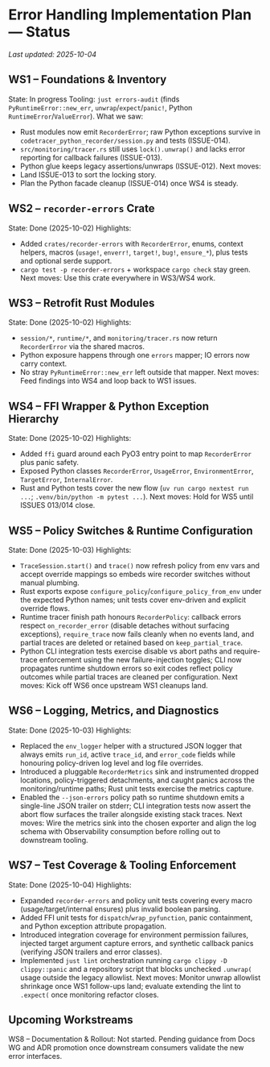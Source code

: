 # Error Handling Implementation Plan — Status

_Last updated: 2025-10-04_

## WS1 – Foundations & Inventory
State: In progress
Tooling: `just errors-audit` (finds `PyRuntimeError::new_err`, `unwrap`/`expect`/`panic!`, Python `RuntimeError`/`ValueError`).
What we saw:
- Rust modules now emit `RecorderError`; raw Python exceptions survive in `codetracer_python_recorder/session.py` and tests (ISSUE-014).
- `src/monitoring/tracer.rs` still uses `lock().unwrap()` and lacks error reporting for callback failures (ISSUE-013).
- Python glue keeps legacy assertions/unwraps (ISSUE-012).
Next moves:
- Land ISSUE-013 to sort the locking story.
- Plan the Python facade cleanup (ISSUE-014) once WS4 is steady.

## WS2 – `recorder-errors` Crate
State: Done (2025-10-02)
Highlights:
- Added `crates/recorder-errors` with `RecorderError`, enums, context helpers, macros (`usage!`, `enverr!`, `target!`, `bug!`, `ensure_*`), plus tests and optional serde support.
- `cargo test -p recorder-errors` + workspace `cargo check` stay green.
Next moves: Use this crate everywhere in WS3/WS4 work.

## WS3 – Retrofit Rust Modules
State: Done (2025-10-02)
Highlights:
- `session/*`, `runtime/*`, and `monitoring/tracer.rs` now return `RecorderError` via the shared macros.
- Python exposure happens through one `errors` mapper; IO errors now carry context.
- No stray `PyRuntimeError::new_err` left outside that mapper.
Next moves: Feed findings into WS4 and loop back to WS1 issues.

## WS4 – FFI Wrapper & Python Exception Hierarchy
State: Done (2025-10-02)
Highlights:
- Added `ffi` guard around each PyO3 entry point to map `RecorderError` plus panic safety.
- Exposed Python classes `RecorderError`, `UsageError`, `EnvironmentError`, `TargetError`, `InternalError`.
- Rust and Python tests cover the new flow (`uv run cargo nextest run ...`; `.venv/bin/python -m pytest ...`).
Next moves: Hold for WS5 until ISSUES 013/014 close.

## WS5 – Policy Switches & Runtime Configuration
State: Done (2025-10-03)
Highlights:
- `TraceSession.start()` and `trace()` now refresh policy from env vars and accept override mappings so embeds wire recorder switches without manual plumbing.
- Rust exports expose `configure_policy`/`configure_policy_from_env` under the expected Python names; unit tests cover env-driven and explicit override flows.
- Runtime tracer finish path honours `RecorderPolicy`: callback errors respect `on_recorder_error` (disable detaches without surfacing exceptions), `require_trace` now fails cleanly when no events land, and partial traces are deleted or retained based on `keep_partial_trace`.
- Python CLI integration tests exercise disable vs abort paths and require-trace enforcement using the new failure-injection toggles; CLI now propagates runtime shutdown errors so exit codes reflect policy outcomes while partial traces are cleaned per configuration.
Next moves: Kick off WS6 once upstream WS1 cleanups land.

## WS6 – Logging, Metrics, and Diagnostics
State: Done (2025-10-03)
Highlights:
- Replaced the `env_logger` helper with a structured JSON logger that always emits `run_id`, active `trace_id`, and `error_code` fields while honouring policy-driven log level and log file overrides.
- Introduced a pluggable `RecorderMetrics` sink and instrumented dropped locations, policy-triggered detachments, and caught panics across the monitoring/runtime paths; Rust unit tests exercise the metrics capture.
- Enabled the `--json-errors` policy path so runtime shutdown emits a single-line JSON trailer on stderr; CLI integration tests now assert the abort flow surfaces the trailer alongside existing stack traces.
Next moves: Wire the metrics sink into the chosen exporter and align the log schema with Observability consumption before rolling out to downstream tooling.

## WS7 – Test Coverage & Tooling Enforcement
State: Done (2025-10-04)
Highlights:
- Expanded `recorder-errors` and policy unit tests covering every macro (usage/target/internal ensures) plus invalid boolean parsing.
- Added FFI unit tests for `dispatch`/`wrap_pyfunction`, panic containment, and Python exception attribute propagation.
- Introduced integration coverage for environment permission failures, injected target argument capture errors, and synthetic callback panics (verifying JSON trailers and error classes).
- Implemented `just lint` orchestration running `cargo clippy -D clippy::panic` and a repository script that blocks unchecked `.unwrap(` usage outside the legacy allowlist.
Next moves: Monitor unwrap allowlist shrinkage once WS1 follow-ups land; evaluate extending the lint to `.expect(` once monitoring refactor closes.

## Upcoming Workstreams
WS8 – Documentation & Rollout: Not started. Pending guidance from Docs WG and ADR promotion once downstream consumers validate the new error interfaces.
